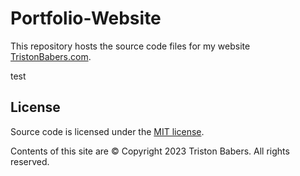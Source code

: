 # Portfolio-Website
This repository hosts the source code files for my website [TristonBabers.com]().

test
## License

Source code is licensed under the [MIT license](http://opensource.org/licenses/mit-license.php).

Contents of this site are © Copyright 2023 Triston Babers. All rights reserved.
